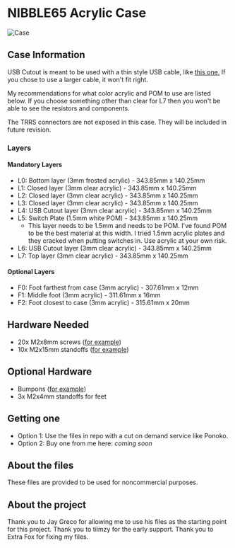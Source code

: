 # NIBBLE65 Acrylic Case
![Case](https://lakeebs.com/image/https%3A%2F%2Fs3-us-west-2.amazonaws.com%2Fsecure.notion-static.com%2Ff597e60c-5bea-4ae4-8fd5-002c96eeb762%2FD89D77D6-C0DA-456D-B645-72F465B2369E_1_105_c.jpeg?table=block&id=cf671254-c97b-4279-8cf2-b75e2456387a&width=2050&userId=&cache=v2)

## Case Information
USB Cutout is meant to be used with a thin style USB cable, like [this one.](https://www.amazon.com/gp/product/B08M16YSTB/ref=ppx_yo_dt_b_search_asin_title?ie=UTF8&psc=1) If you chose to use a larger cable, it won't fit right. 

My recommendations for what color acrylic and POM to use are listed below. If you choose something other than clear for L7 then you won't be able to see the resistors and components.

The TRRS connectors are not exposed in this case. They will be included in future revision.

### Layers
#### Mandatory Layers
* L0: Bottom layer (3mm frosted acrylic) - 343.85mm x 140.25mm
* L1: Closed layer (3mm clear acrylic) - 343.85mm x 140.25mm
* L2: Closed layer (3mm clear acrylic) - 343.85mm x 140.25mm
* L3: Closed layer (3mm clear acrylic) - 343.85mm x 140.25mm
* L4: USB Cutout layer (3mm clear acrylic) - 343.85mm x 140.25mm
* L5: Switch Plate (1.5mm white POM) - 343.85mm x 140.25mm
  * This layer needs to be 1.5mm and needs to be POM. I've found POM to be the best material at this width. I tried 1.5mm acrylic plates and they cracked when putting switches in. Use acrylic at your own risk.
* L6: USB Cutout layer (3mm clear acrylic) - 343.85mm x 140.25mm
* L7: Top layer (3mm clear acrylic) - 343.85mm x 140.25mm

#### Optional Layers
* F0: Foot farthest from case (3mm acrylic) - 307.61mm x 12mm
* F1: Middle foot (3mm acrylic) - 311.61mm x 16mm
* F2: Foot closest to case (3mm acrylic) - 315.61mm x 20mm

## Hardware Needed
* 20x M2x8mm screws ([for example](https://www.amazon.com/gp/product/B01B1OD0D2/ref=ppx_yo_dt_b_asin_title_o04_s00?ie=UTF8&psc=1))
* 10x M2x15mm standoffs ([for example](https://www.amazon.com/gp/product/B08LCXXZ16/ref=ppx_yo_dt_b_asin_title_o00_s00?ie=UTF8&psc=1))

## Optional Hardware
* Bumpons ([for example](https://www.amazon.com/gp/product/B001JAW454/ref=ppx_yo_dt_b_search_asin_title?ie=UTF8&psc=1))
* 3x M2x4mm standoffs for feet

## Getting one
* Option 1: Use the files in repo with a cut on demand service like Ponoko. 
* Option 2: Buy one from me here: *coming soon*

## About the files
These files are provided to be used for noncommercial purposes.

## About the project
Thank you to Jay Greco for allowing me to use his files as the starting point for this project. Thank you to tiimzy for the early support. Thank you to Extra Fox for fixing my files. 

